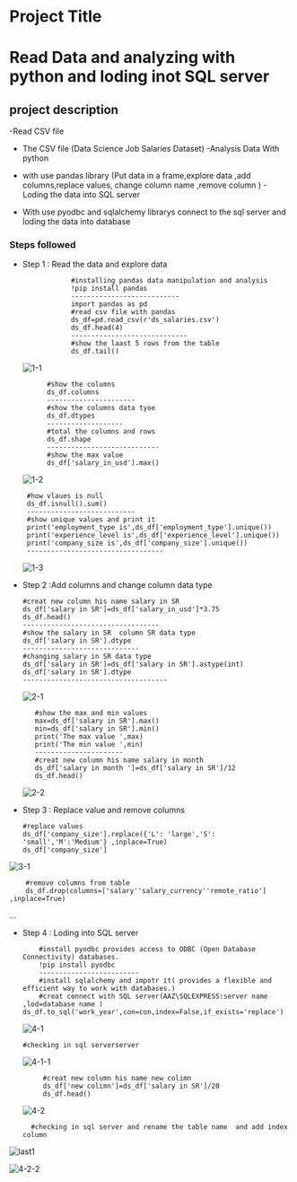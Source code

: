 # Project Title



# Read Data and analyzing with python and loding inot SQL server  


## project description

 


-Read CSV file 
- The CSV file (Data Science Job Salaries Dataset)
 -Analysis Data With python 

- with use pandas library (Put data in a frame,explore data ,add columns,replace values, change column name ,remove column )
-Loding the data into SQL server 

- With use pyodbc and sqlalchemy librarys connect to the sql server and loding the data into database


 




 ### Steps followed 

 - Step 1 : Read the data and explore data

      
         
                   #installing pandas data manipulation and analysis
                   !pip install pandas 
                   ---------------------------
                   import pandas as pd
                   #read csv file with pandas 
                   ds_df=pd.read_csv(r'ds_salaries.csv')
                   ds_df.head(4)
                   -----------------------------
                   #show the laast 5 rows from the table 
                   ds_df.tail()








   ![1-1](https://github.com/HASSN1421/-Read-Data-and-analysing-with-python-and-loding-inot-SQL-server-/assets/162873878/7daff3f1-d7f4-4d2a-b02b-5f236fed42b6)


         
                  
             #show the columns 
             ds_df.columns
             ----------------------
             #show the columns data tyoe 
             ds_df.dtypes
             -------------------
             #total the columns and rows 
             ds_df.shape 
             ----------------------------
             #show the max value 
             ds_df['salary_in_usd'].max()


  
  
    ![1-2](https://github.com/HASSN1421/-Read-Data-and-analysing-with-python-and-loding-inot-SQL-server-/assets/162873878/5b65ade6-ec96-474e-b2a6-0ace048d145e)


          
                   
        #how vlaues is null 
        ds_df.isnull().sum()
        ---------------------------
        #show unique values and print it 
        print('employment_type is',ds_df['employment_type'].unique())
        print('experience_level is',ds_df['experience_level'].unique())
        print('company_size is',ds_df['company_size'].unique())
        ----------------------------------

     ![1-3](https://github.com/HASSN1421/-Read-Data-and-analysing-with-python-and-loding-inot-SQL-server-/assets/162873878/13a75993-8dd0-497e-9655-a8acad82da40)

 - Step 2 :Add columns and change column data type




       #creat new column his name salary in SR  
       ds_df['salary in SR']=ds_df['salary_in_usd']*3.75
       ds_df.head()
       ----------------------------------
       #show the salary in SR  column SR data type 
       ds_df['salary in SR'].dtype
       ----------------------------- 
       #changing salary in SR data type 
       ds_df['salary in SR']=ds_df['salary in SR'].astype(int)
       ds_df['salary in SR'].dtype
       ------------------------------------

   ![2-1](https://github.com/HASSN1421/-Read-Data-and-analysing-with-python-and-loding-inot-SQL-server-/assets/162873878/477ffda5-e208-4641-8af5-6eb1e92ed75e)





          #show the max and min values 
          max=ds_df['salary in SR'].max()
          min=ds_df['salary in SR'].min()
          print('The max value ',max)
          print('The min value ',min)
          ----------------------
          #creat new column his name salary in month
          ds_df['salary in month ']=ds_df['salary in SR']/12
          ds_df.head() 
   ![2-2](https://github.com/HASSN1421/-Read-Data-and-analysing-with-python-and-loding-inot-SQL-server-/assets/162873878/0b1a75e3-551d-40c9-9f28-efcaa54ff110)


   
 - Step 3 : Replace value and remove columns





       #replace values 
       ds_df['company_size'].replace({'L': 'large','S': 'small','M':'Medium'} ,inplace=True)
       ds_df['company_size']

 ![3-1](https://github.com/HASSN1421/-Read-Data-and-analysing-with-python-and-loding-inot-SQL-server-/assets/162873878/cfbeebac-7aa3-4caa-b23f-a17127dd1c04)



        #remove columns from table 
        ds_df.drop(columns=['salary''salary_currency''remote_ratio'] ,inplace=True)
…             
              
        

 

  



- Step 4 : Loding into SQL server 




          #install pyodbc provides access to ODBC (Open Database Connectivity) databases. 
          !pip install pyodbc
          -------------------------
          #install sqlalchemy and impotr it( provides a flexible and efficient way to work with databases.) 
          #creat connect with SQL server(AAZ\SQLEXPRESS:server name ,lod=database name )          ds_df.to_sql('work_year',con=con,index=False,if_exists='replace') 
   ![4-1](https://github.com/HASSN1421/-Read-Data-and-analysing-with-python-and-loding-inot-SQL-server-/assets/162873878/d21e2f87-a831-448c-91b5-0a7d61c53ac7)




      #checking in sql serverserver 

   ![4-1-1](https://github.com/HASSN1421/-Read-Data-and-analysing-with-python-and-loding-inot-SQL-server-/assets/162873878/2db66d02-e511-4530-8d47-59bb85ac9e97)




           #creat new column his name new colimn
           ds_df['new colimn']=ds_df['salary in SR']/20
           ds_df.head()


   ![4-2](https://github.com/HASSN1421/-Read-Data-and-analysing-with-python-and-loding-inot-SQL-server-/assets/162873878/3d1de72b-9284-4d7d-88c6-6e1f98c05ade)




        #checking in sql server and rename the table name  and add index column
  
![last1](https://github.com/user-attachments/assets/0faaff54-73a4-41e9-84ce-79290a721f74)





   ![4-2-2](https://github.com/HASSN1421/-Read-Data-and-analysing-with-python-and-loding-inot-SQL-server-/assets/162873878/da6143b5-f367-40ee-9ed4-adad71636522)






 



















